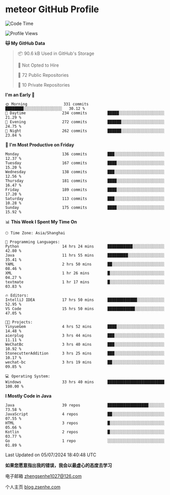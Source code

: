 
# meteor  GitHub Profile 

<!--START_SECTION:waka-->
![Code Time](http://img.shields.io/badge/Code%20Time-125%20hrs%2022%20mins-blue)

![Profile Views](http://img.shields.io/badge/Profile%20Views-24-blue)

**🐱 My GitHub Data** 

> 📦 90.6 kB Used in GitHub's Storage 
 > 
> 🚫 Not Opted to Hire
 > 
> 📜 72 Public Repositories 
 > 
> 🔑 10 Private Repositories 
 > 
**I'm an Early 🐤** 

```text
🌞 Morning                331 commits         ████████░░░░░░░░░░░░░░░░░   30.12 % 
🌆 Daytime                234 commits         █████░░░░░░░░░░░░░░░░░░░░   21.29 % 
🌃 Evening                272 commits         ██████░░░░░░░░░░░░░░░░░░░   24.75 % 
🌙 Night                  262 commits         ██████░░░░░░░░░░░░░░░░░░░   23.84 % 
```
📅 **I'm Most Productive on Friday** 

```text
Monday                   136 commits         ███░░░░░░░░░░░░░░░░░░░░░░   12.37 % 
Tuesday                  167 commits         ████░░░░░░░░░░░░░░░░░░░░░   15.20 % 
Wednesday                138 commits         ███░░░░░░░░░░░░░░░░░░░░░░   12.56 % 
Thursday                 181 commits         ████░░░░░░░░░░░░░░░░░░░░░   16.47 % 
Friday                   189 commits         ████░░░░░░░░░░░░░░░░░░░░░   17.20 % 
Saturday                 113 commits         ███░░░░░░░░░░░░░░░░░░░░░░   10.28 % 
Sunday                   175 commits         ████░░░░░░░░░░░░░░░░░░░░░   15.92 % 
```


📊 **This Week I Spent My Time On** 

```text
🕑︎ Time Zone: Asia/Shanghai

💬 Programming Languages: 
Python                   14 hrs 24 mins      ███████████░░░░░░░░░░░░░░   42.80 % 
Java                     11 hrs 55 mins      █████████░░░░░░░░░░░░░░░░   35.41 % 
YAML                     2 hrs 50 mins       ██░░░░░░░░░░░░░░░░░░░░░░░   08.46 % 
XML                      1 hr 26 mins        █░░░░░░░░░░░░░░░░░░░░░░░░   04.27 % 
textmate                 1 hr 17 mins        █░░░░░░░░░░░░░░░░░░░░░░░░   03.83 % 

🔥 Editors: 
IntelliJ IDEA            17 hrs 50 mins      █████████████░░░░░░░░░░░░   52.95 % 
VS Code                  15 hrs 50 mins      ████████████░░░░░░░░░░░░░   47.05 % 

🐱‍💻 Projects: 
YinyueGem                4 hrs 52 mins       ████░░░░░░░░░░░░░░░░░░░░░   14.48 % 
aierplug                 3 hrs 44 mins       ███░░░░░░░░░░░░░░░░░░░░░░   11.11 % 
WeChatBc                 3 hrs 40 mins       ███░░░░░░░░░░░░░░░░░░░░░░   10.92 % 
StonecutterAddition      3 hrs 25 mins       ███░░░░░░░░░░░░░░░░░░░░░░   10.17 % 
wechat-bc                3 hrs 19 mins       ██░░░░░░░░░░░░░░░░░░░░░░░   09.85 % 

💻 Operating System: 
Windows                  33 hrs 40 mins      █████████████████████████   100.00 % 
```

**I Mostly Code in Java** 

```text
Java                     39 repos            ██████████████████░░░░░░░   73.58 % 
JavaScript               4 repos             ██░░░░░░░░░░░░░░░░░░░░░░░   07.55 % 
HTML                     3 repos             █░░░░░░░░░░░░░░░░░░░░░░░░   05.66 % 
Kotlin                   2 repos             █░░░░░░░░░░░░░░░░░░░░░░░░   03.77 % 
Go                       1 repo              ░░░░░░░░░░░░░░░░░░░░░░░░░   01.89 % 
```




 Last Updated on 05/07/2024 18:40:48 UTC
<!--END_SECTION:waka-->


**如果您愿意指出我的错误，我会以最虚心的态度去学习**

电子邮箱 zhengsenhe1027@126.com

个人主页 [blog.zsenhe.com](http://blog.zsenhe.com/)


